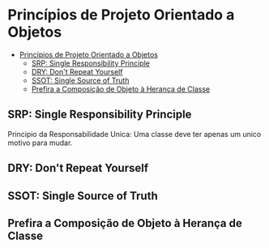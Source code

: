 # Princípios de Projeto Orientado a Objetos

- [Princípios de Projeto Orientado a Objetos](#princ%c3%adpios-de-projeto-orientado-a-objetos)
  - [SRP: Single Responsibility Principle](#srp-single-responsibility-principle)
  - [DRY: Don't Repeat Yourself](#dry-dont-repeat-yourself)
  - [SSOT: Single Source of Truth](#ssot-single-source-of-truth)
  - [Prefira a Composição de Objeto à Herança de Classe](#prefira-a-composi%c3%a7%c3%a3o-de-objeto-%c3%a0-heran%c3%a7a-de-classe)

## SRP: Single Responsibility Principle
Principio da Responsabilidade Unica:
Uma classe deve ter apenas um unico motivo para mudar.

## DRY: Don't Repeat Yourself

## SSOT: Single Source of Truth

## Prefira a Composição de Objeto à Herança de Classe
